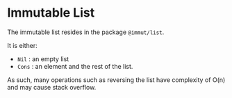 # Immutable List

The immutable list resides in the package `@immut/list`.

It is either:

- `Nil` : an empty list
- `Cons` : an element and the rest of the list.

As such, many operations such as reversing the list have complexity of O(n) and
may cause stack overflow.
